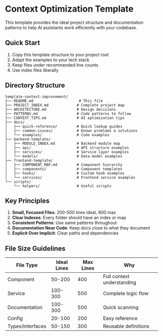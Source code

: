 # Context Optimization Template

This template provides the ideal project structure and documentation patterns to help AI assistants work efficiently with your codebase.

## Quick Start

1. Copy this template structure to your project root
2. Adapt the examples to your tech stack
3. Keep files under recommended line counts
4. Use index files liberally

## Directory Structure

```
template-context-improvement/
├── README.md                     # This file
├── PROJECT_INDEX.md             # Complete project map
├── ARCHITECTURE.md              # Design decisions
├── PATTERNS.md                  # Code patterns to follow
├── CONTEXT_TIPS.md              # AI optimization tips
├── docs/
│   ├── quick-reference/         # Quick lookup guides
│   ├── common-issues/           # Known problems & solutions
│   └── examples/                # Code examples
├── backend-template/
│   ├── MODULE_INDEX.md          # Backend module map
│   ├── api/                     # API structure examples
│   ├── services/                # Service layer examples
│   └── models/                  # Data model examples
├── frontend-template/
│   ├── COMPONENT_MAP.md         # Component hierarchy
│   ├── components/              # Component templates
│   ├── hooks/                   # Custom hook examples
│   └── services/                # Frontend service examples
└── scripts/
    └── helpers/                 # Useful scripts
```

## Key Principles

1. **Small, Focused Files**: 200-500 lines ideal, 800 max
2. **Clear Indexes**: Every folder should have an index or map
3. **Consistent Patterns**: Use same patterns throughout
4. **Documentation Near Code**: Keep docs close to what they document
5. **Explicit Over Implicit**: Clear paths and dependencies

## File Size Guidelines

| File Type | Ideal Lines | Max Lines | Why |
|-----------|------------|-----------|-----|
| Component | 50-200 | 400 | Full context understanding |
| Service | 100-300 | 500 | Complete logic flow |
| Documentation | 100-300 | 500 | Quick scanning |
| Config | 20-100 | 200 | Easy reference |
| Types/Interfaces | 50-150 | 300 | Reusable definitions |